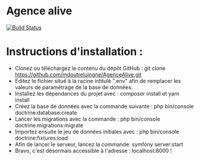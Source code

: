 # Agence alive

[![Build Status](https://travis-ci.com/mdoutreluingne/AgenceAlive.svg?branch=master)](https://travis-ci.com/mdoutreluingne/AgenceAlive)

# Instructions d'installation :
+ Clonez ou téléchargez le contenu du dépôt GitHub : git clone https://github.com/mdoutreluingne/AgenceAlive.git
+ Editez le fichier situé à la racine intitulé ".env" afin de remplacer les valeurs de paramétrage de la base de données.
+ Installez les dépendances du projet avec : composer install et yarn install
+ Créez la base de données avec la commande suivante : php bin/console doctrine:database:create
+ Lancer les migrations avec la commande : php bin/console doctrine:migrations:migrate
+ Importez ensuite le jeu de données initiales avec : php bin/console doctrine:fixtures:load
+ Afin de lancer le serveur, lancez la commande: symfony server:start
+ Bravo, c'est désormais accessible à l'adresse : localhost:8000 !
